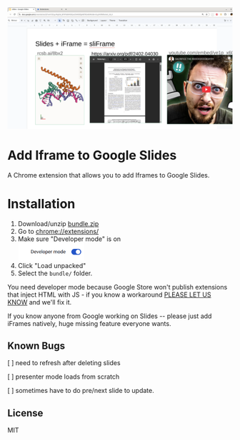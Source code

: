 <img src='demo.png'>

# Add Iframe to Google Slides 

A Chrome extension that allows you to add Iframes to Google Slides. 

# Installation 

1. Download/unzip <a href='https://logmd.b-cdn.net/public/bundle.zip' target='_blank'>bundle.zip</a>
2. Go to <a href="chrome://extensions/" target="_blank">chrome://extensions/</a>
3. Make sure "Developer mode" is on <br><img src='devmode.png' height=40/>
4. Click "Load unpacked"
5. Select the `bundle/` folder. 


You need developer mode because Google Store won't publish extensions that inject HTML with JS - if you know a workaround <a href='https://calendly.com/alexander-mathiasen/vchat'>PLEASE LET US KNOW</a> and we'll fix it.

If you know anyone from Google working on Slides -- please just add iFrames natively, huge missing feature everyone wants. 

## Known Bugs 

[ ] need to refresh after deleting slides 

[ ] presenter mode loads from scratch 

[ ] sometimes have to do pre/next slide  to update. 

## License

MIT
